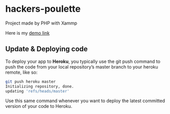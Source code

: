 # hackers-poulette

Project made by PHP with Xammp

Here is my [demo link](https://form-poulette-becode.herokuapp.com/)

## Update & Deploying code

To deploy your app to **Heroku**, you typically use the git push command to push the code from your local repository’s master branch to your heroku remote, like so:

```sh
git push heroku master
Initializing repository, done.
updating 'refs/heads/master'
``` 

Use this same command whenever you want to deploy the latest committed version of your code to Heroku.